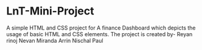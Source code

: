 # LnT-Mini-Project
A simple HTML and CSS project for A finance Dashboard which depicts the usage of basic HTML and CSS elements.
The project is created by-
Reyan rinoj 
Nevan Miranda
Arrin Nischal Paul

